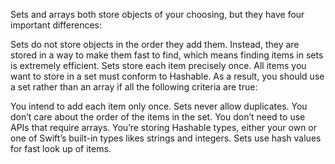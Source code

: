 Sets and arrays both store objects of your choosing, but they have four important differences:

Sets do not store objects in the order they add them.
Instead, they are stored in a way to make them fast to find, which means finding items in sets is extremely efficient.
Sets store each item precisely once.
All items you want to store in a set must conform to Hashable.
As a result, you should use a set rather than an array if all the following criteria are true:

You intend to add each item only once. Sets never allow duplicates.
You don’t care about the order of the items in the set.
You don’t need to use APIs that require arrays.
You’re storing Hashable types, either your own or one of Swift’s built-in types likes strings and integers. Sets use hash values for fast look up of items.
